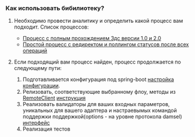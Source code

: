 ### Как использовать бибилиотеку?

1. Необходимо провести аналитику и определить какой процесс вам подходит. Список процессов:
    * [Процесс с полным прохождением 3дс версии 1.0 и 2.0](./flows/full_three_ds_v1_v2_flow_steps.md)
    * [Простой процесс с редиректом и поллингом статусов после всех операций](./flows/simple_redirect_with_polling_flow_steps.md)
   
2. Если подходящий вам процесс найден, процесс продолжается по следующему пути:
    1. Подготавливается конфигурация под spring-boot [настройка конфигурации](./spring-boot-configuration.md).
    2. Релизовать, соответствующие выбранному флоу, методы
       из [RemoteClient](../src/main/java/dev/vality/adapter/flow/lib/client/RemoteClient.java) [инструкция](./client_implementations_manual.md)
    3. Реализовать валидаторы для ваших входных параметров, уникальных для вашего адаптера и настраевымых командой
       поддержки поддержкой(options - на уровне протокола
       damsel) [интерфейс](../src/main/java/dev/vality/adapter/flow/lib/validator/Validator.java)
    4. Реализация тестов